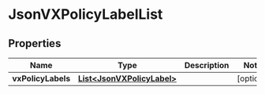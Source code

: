 
# JsonVXPolicyLabelList

## Properties
Name | Type | Description | Notes
------------ | ------------- | ------------- | -------------
**vxPolicyLabels** | [**List&lt;JsonVXPolicyLabel&gt;**](JsonVXPolicyLabel.md) |  |  [optional]



